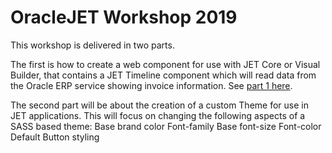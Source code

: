 # OracleJET Workshop 2019
This workshop is delivered in two parts.  

The first is how to create a web component for use with JET Core or Visual Builder, that contains a JET Timeline component which will read data from the Oracle ERP service showing invoice information. See [part 1 here](part1.md).

The second part will be about the creation of a custom Theme for use in JET applications. This will focus on changing the following aspects of a SASS based theme:
  Base brand color
  Font-family
  Base font-size
  Font-color
  Default Button styling

